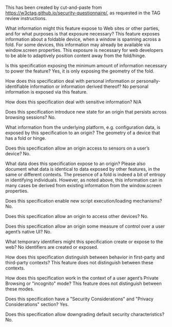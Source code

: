 This has been created by cut-and-paste from https://w3ctag.github.io/security-questionnaire/, as requested in the TAG review instructions.

What information might this feature expose to Web sites or other parties, and for what purposes is that exposure necessary?
This feature exposes information about a foldable device, when a window is spanning across a fold. For some devices, this information may already be available via window.screen properties. This exposure is necessary for web developers to be able to adaptively position content away from the fold/hinge.

Is this specification exposing the minimum amount of information necessary to power the feature?
Yes, it is only exposing the geometry of the fold.

How does this specification deal with personal information or personally-identifiable information or information derived thereof?
No personal information is exposed via this feature.

How does this specification deal with sensitive information?
N/A

Does this specification introduce new state for an origin that persists across browsing sessions?
No.

What information from the underlying platform, e.g. configuration data, is exposed by this specification to an origin?
The geometry of a device that has a fold or hinge.

Does this specification allow an origin access to sensors on a user’s device?
No.

What data does this specification expose to an origin? Please also document what data is identical to data exposed by other features, in the same or different contexts.
The presence of a fold is indeed a bit of entropy in identifying individuals. However, as noted above, this information can in many cases be derived from existing information from the window.screen properties.

Does this specification enable new script execution/loading mechanisms?
No.

Does this specification allow an origin to access other devices?
No.

Does this specification allow an origin some measure of control over a user agent’s native UI?
No.

What temporary identifiers might this specification create or expose to the web?
No identifiers are created or exposed.

How does this specification distinguish between behavior in first-party and third-party contexts?
This feature does not distinguish between these contexts.

How does this specification work in the context of a user agent’s Private Browsing or "incognito" mode?
This feature does not distinguish between these modes.

Does this specification have a "Security Considerations" and "Privacy Considerations" section?
Yes.

Does this specification allow downgrading default security characteristics?
No.
